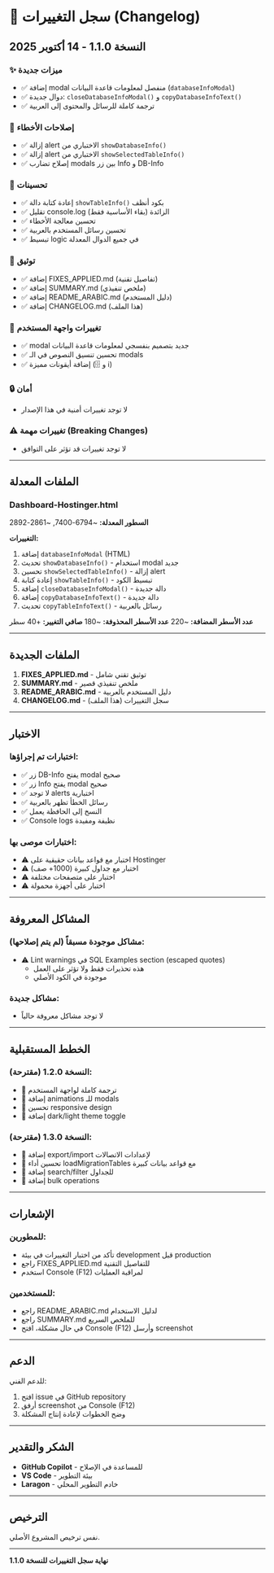 # 📝 سجل التغييرات (Changelog)

## النسخة 1.1.0 - 14 أكتوبر 2025

### ✨ ميزات جديدة
- ✅ إضافة modal منفصل لمعلومات قاعدة البيانات (`databaseInfoModal`)
- ✅ دوال جديدة: `closeDatabaseInfoModal()` و `copyDatabaseInfoText()`
- ✅ ترجمة كاملة للرسائل والمحتوى إلى العربية

### 🐛 إصلاحات الأخطاء
- ✅ إزالة alert الاختباري من `showDatabaseInfo()`
- ✅ إزالة alert الاختباري من `showSelectedTableInfo()`
- ✅ إصلاح تضارب modals بين زر Info و DB-Info

### 🔧 تحسينات
- ✅ إعادة كتابة دالة `showTableInfo()` بكود أنظف
- ✅ تقليل console.log الزائدة (بقاء الأساسية فقط)
- ✅ تحسين معالجة الأخطاء
- ✅ تحسين رسائل المستخدم بالعربية
- ✅ تبسيط logic في جميع الدوال المعدلة

### 📄 توثيق
- ✅ إضافة FIXES_APPLIED.md (تفاصيل تقنية)
- ✅ إضافة SUMMARY.md (ملخص تنفيذي)
- ✅ إضافة README_ARABIC.md (دليل المستخدم)
- ✅ إضافة CHANGELOG.md (هذا الملف)

### 🎨 تغييرات واجهة المستخدم
- ✅ modal جديد بتصميم بنفسجي لمعلومات قاعدة البيانات
- ✅ تحسين تنسيق النصوص في الـ modals
- ✅ إضافة أيقونات مميزة (🗄️ و ℹ️)

### 🔒 أمان
- لا توجد تغييرات أمنية في هذا الإصدار

### ⚠️ تغييرات مهمة (Breaking Changes)
- لا توجد تغييرات قد تؤثر على التوافق

---

## الملفات المعدلة

### Dashboard-Hostinger.html
**السطور المعدلة:** ~6794-7400, ~2861-2892

**التغييرات:**
1. إضافة `databaseInfoModal` (HTML)
2. تحديث `showDatabaseInfo()` - استخدام modal جديد
3. تحسين `showSelectedTableInfo()` - إزالة alert
4. إعادة كتابة `showTableInfo()` - تبسيط الكود
5. إضافة `closeDatabaseInfoModal()` - دالة جديدة
6. إضافة `copyDatabaseInfoText()` - دالة جديدة
7. تحديث `copyTableInfoText()` - رسائل بالعربية

**عدد الأسطر المضافة:** ~220
**عدد الأسطر المحذوفة:** ~180
**صافي التغيير:** +40 سطر

---

## الملفات الجديدة

1. **FIXES_APPLIED.md** - توثيق تقني شامل
2. **SUMMARY.md** - ملخص تنفيذي قصير
3. **README_ARABIC.md** - دليل المستخدم بالعربية
4. **CHANGELOG.md** - سجل التغييرات (هذا الملف)

---

## الاختبار

### اختبارات تم إجراؤها:
- ✅ زر DB-Info يفتح modal صحيح
- ✅ زر Info يفتح modal صحيح
- ✅ لا توجد alerts اختبارية
- ✅ رسائل الخطأ تظهر بالعربية
- ✅ النسخ إلى الحافظة يعمل
- ✅ Console logs نظيفة ومفيدة

### اختبارات موصى بها:
- ⚠️ اختبار مع قواعد بيانات حقيقية على Hostinger
- ⚠️ اختبار مع جداول كبيرة (1000+ صف)
- ⚠️ اختبار على متصفحات مختلفة
- ⚠️ اختبار على أجهزة محمولة

---

## المشاكل المعروفة

### مشاكل موجودة مسبقاً (لم يتم إصلاحها):
- ⚠️ Lint warnings في SQL Examples section (escaped quotes)
  - هذه تحذيرات فقط ولا تؤثر على العمل
  - موجودة في الكود الأصلي

### مشاكل جديدة:
- لا توجد مشاكل معروفة حالياً

---

## الخطط المستقبلية

### النسخة 1.2.0 (مقترحة):
- 🔮 ترجمة كاملة لواجهة المستخدم
- 🔮 إضافة animations للـ modals
- 🔮 تحسين responsive design
- 🔮 إضافة dark/light theme toggle

### النسخة 1.3.0 (مقترحة):
- 🔮 إضافة export/import لإعدادات الاتصالات
- 🔮 تحسين أداء loadMigrationTables مع قواعد بيانات كبيرة
- 🔮 إضافة search/filter للجداول
- 🔮 إضافة bulk operations

---

## الإشعارات

### للمطورين:
- تأكد من اختبار التغييرات في بيئة development قبل production
- راجع FIXES_APPLIED.md للتفاصيل التقنية
- استخدم Console (F12) لمراقبة العمليات

### للمستخدمين:
- راجع README_ARABIC.md لدليل الاستخدام
- راجع SUMMARY.md للملخص السريع
- في حال مشكلة، افتح Console (F12) وأرسل screenshot

---

## الدعم

للدعم الفني:
1. افتح issue في GitHub repository
2. أرفق screenshot من Console (F12)
3. وضح الخطوات لإعادة إنتاج المشكلة

---

## الشكر والتقدير

- **GitHub Copilot** - للمساعدة في الإصلاح
- **VS Code** - بيئة التطوير
- **Laragon** - خادم التطوير المحلي

---

## الترخيص

نفس ترخيص المشروع الأصلي.

---

**نهاية سجل التغييرات للنسخة 1.1.0**
